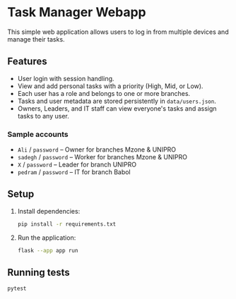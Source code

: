 # Task Manager Webapp

This simple web application allows users to log in from multiple devices and manage their tasks.

## Features
- User login with session handling.
- View and add personal tasks with a priority (High, Mid, or Low).
- Each user has a role and belongs to one or more branches.
- Tasks and user metadata are stored persistently in `data/users.json`.
- Owners, Leaders, and IT staff can view everyone's tasks and assign tasks to any user.

### Sample accounts
- `Ali` / `password` – Owner for branches Mzone & UNIPRO
- `sadegh` / `password` – Worker for branches Mzone & UNIPRO
- `X` / `password` – Leader for branch UNIPRO
- `pedram` / `password` – IT for branch Babol

## Setup
1. Install dependencies:
   ```bash
   pip install -r requirements.txt
   ```
2. Run the application:
   ```bash
   flask --app app run
   ```

## Running tests
```bash
pytest
```
